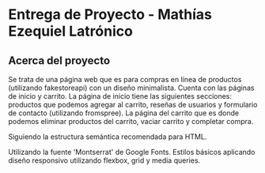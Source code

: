 # Entrega de Proyecto - Mathías Ezequiel Latrónico

## Acerca del proyecto

Se trata de una página web que es para compras en línea de productos (utilizando fakestoreapi) con un diseño minimalista. Cuenta con las páginas de inicio y carrito. La página de inicio tiene las siguientes secciones: productos que podemos agregar al carrito, reseñas de usuarios y formulario de contacto (utilizando fromspree). La página del carrito que es donde podemos eliminar productos del carrito, vaciar carrito y completar compra.

Siguiendo la estructura semántica recomendada para HTML.

Utilizando la fuente 'Montserrat' de Google Fonts. Estilos básicos aplicando diseño responsivo utilizando flexbox, grid y media queries.
